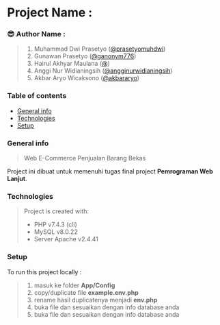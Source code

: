 # Project Name : 
### :sunglasses: Author Name : 

> 1. Muhammad Dwi Prasetyo ([@prasetyomuhdwi][anggota1])
> 2. Gunawan Prasetyo ([@ganonym776][anggota2])
> 3. Hairul Akhyar Maulana ([@][anggota3])
> 4. Anggi Nur Widianingsih ([@angginurwidianingsih][anggota4])
> 5. Akbar Aryo Wicaksono ([@akbararyo][anggota5])

### Table of contents
* [General info](#general-info)
* [Technologies](#technologies)
* [Setup](#setup)

### General info
> Web E-Commerce Penjualan Barang Bekas 

Project ini dibuat untuk memenuhi tugas final project **Pemrograman Web Lanjut**.

### Technologies
> Project is created with:
> * PHP v7.4.3 (cli)
> * MySQL v8.0.22
> * Server Apache v2.4.41

### Setup
To run this project locally :
> 1. masuk ke folder **App/Config**
> 2. copy/duplicate file **example.env.php**
> 3. rename hasil duplicatenya menjadi **env.php**
> 4. buka file dan sesuaikan dengan info database anda
> 5. buka file dan sesuaikan dengan info database anda

[anggota1]: (https://github.com/prasetyomuhdwi)
[anggota2]: (https://github.com/ganonym776)
[anggota3]: ()
[anggota4]: (https://github.com/angginurwidianingsih/)
[anggota5]: (https://github.com/akbararyo/)
